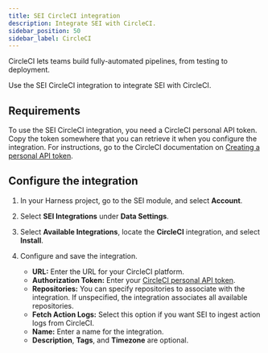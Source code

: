 ```yaml
---
title: SEI CircleCI integration
description: Integrate SEI with CircleCI.
sidebar_position: 50
sidebar_label: CircleCI
---
```


CircleCI lets teams build fully-automated pipelines, from testing to deployment.

Use the SEI CircleCI integration to integrate SEI with CircleCI.

## Requirements

To use the SEI CircleCI integration, you need a CircleCI personal API token. Copy the token somewhere that you can retrieve it when you configure the integration. For instructions, go to the CircleCI documentation on [Creating a personal API token](https://circleci.com/docs/managing-api-tokens/#creating-a-personal-api-token).

## Configure the integration

1. In your Harness project, go to the SEI module, and select **Account**.
2. Select **SEI Integrations** under **Data Settings**.
3. Select **Available Integrations**, locate the **CircleCI** integration, and select **Install**.
4. Configure and save the integration.

   * **URL:** Enter the URL for your CircleCI platform.
   * **Authorization Token:** Enter your [CircleCI personal API token](https://circleci.com/docs/managing-api-tokens/#creating-a-personal-api-token).
   * **Repositories:** You can specify repositories to associate with the integration. If unspecified, the integration associates all available repositories.
   * **Fetch Action Logs:** Select this option if you want SEI to ingest action logs from CircleCI.
   * **Name:** Enter a name for the integration.
   * **Description**, **Tags**, and **Timezone** are optional.
